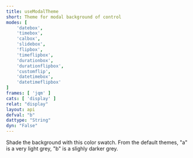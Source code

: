 ```yaml
---
title: useModalTheme
short: Theme for modal background of control
modes: [
	'datebox',
	'timebox',
	'calbox',
	'slidebox',
	'flipbox',
	'timeflipbox',
	'durationbox',
	'durationflipbox',
	'customflip',
	'datetimebox',
	'datetimeflipbox'
]
frames: [ 'jqm' ]
cats: [ 'display' ]
relat: "display"
layout: api
defval: "b"
dattype: "String"
dyn: "False"
---
```


Shade the background with this color swatch. From the default themes, "a" is a very light grey, "b" is a slighly darker grey.
